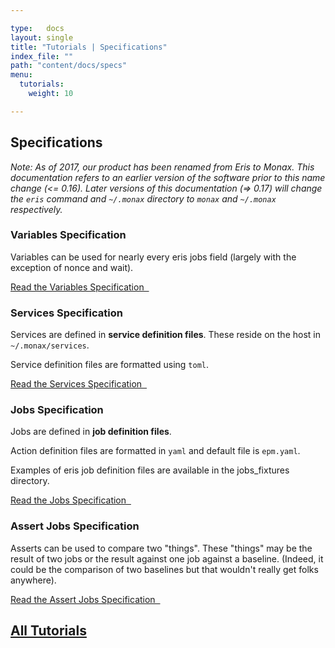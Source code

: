 ```yaml
---

type:   docs
layout: single
title: "Tutorials | Specifications"
index_file: ""
path: "content/docs/specs"
menu:
  tutorials:
    weight: 10

---
```


## Specifications

<div class="note">
	<em>Note: As of 2017, our product has been renamed from Eris to Monax. This documentation refers to an earlier version of the software prior to this name change (<= 0.16). Later versions of this documentation (=> 0.17) will change the <code>eris</code> command and <code>~/.monax</code> directory to <code>monax</code> and <code>~/.monax</code> respectively.</em>
</div>

### Variables Specification

Variables can be used for nearly every eris jobs field (largely with the exception of nonce and wait).

[Read the Variables Specification &nbsp;<i class="fa fa-chevron-circle-right" aria-hidden="true"></i>](/docs/specs/variable_specification)


### Services Specification

Services are defined in **service definition files**. These reside on the host in `~/.monax/services`.

Service definition files are formatted using `toml`.

[Read the Services Specification &nbsp;<i class="fa fa-chevron-circle-right" aria-hidden="true"></i>](/docs/specs/services_specification)


### Jobs Specification

Jobs are defined in **job definition files**.

Action definition files are formatted in `yaml` and default file is `epm.yaml`.

Examples of eris job definition files are available in the jobs_fixtures directory.

[Read the Jobs Specification &nbsp;<i class="fa fa-chevron-circle-right" aria-hidden="true"></i>](/docs/specs/jobs_specification)



### Assert Jobs Specification

Asserts can be used to compare two "things". These "things" may be the result of two jobs or the result against one job against a baseline. (Indeed, it could be the comparison of two baselines but that wouldn't really get folks anywhere).

[Read the Assert Jobs Specification &nbsp;<i class="fa fa-chevron-circle-right" aria-hidden="true"></i>](/docs/specs/asserts_specification)



## [<i class="fa fa-chevron-circle-left" aria-hidden="true"></i> All Tutorials](/docs/)




